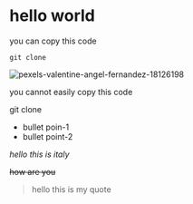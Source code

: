 # hello world

you can copy this code

```
git clone
```

![pexels-valentine-angel-fernandez-18126198](https://github.com/theharpretsingh/demo-repo/assets/110823944/91f369b2-b832-450c-9ab3-d5ee3af8fe3d)


you cannot easily copy this code


git clone

* bullet poin-1
* bullet point-2

_hello this is italy_

~~how are you~~

> hello this is my quote